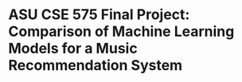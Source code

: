 # ASU CSE 575 Final Project: Comparison of Machine Learning Models for a Music Recommendation System

